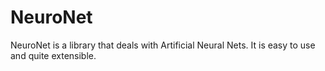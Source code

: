 NeuroNet
========
NeuroNet is a library that deals with Artificial Neural Nets.  It is easy to use and quite extensible.
